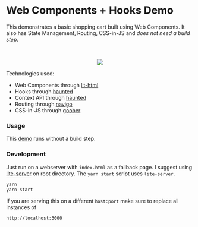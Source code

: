 # Web Components + Hooks Demo

This demonstrates a basic shopping cart built using Web Components. It also has State Management, Routing, CSS-in-JS and *does not need a build step*.

<br>
<p align="center">
 <img src="https://i.imgur.com/yT9B48W.png"></img>
</p>

Technologies used:
- Web Components through [lit-html](https://github.com/Polymer/lit-html)
- Hooks through [haunted](https://github.com/matthewp/haunted)
- Context API through [haunted](https://github.com/matthewp/haunted)
- Routing through [navigo](https://github.com/krasimir/navigo)
- CSS-in-JS through [goober](https://github.com/cristianbote/goober)

### Usage

This [demo](https://web-components-hooks.netlify.com/) runs without a build step. 

### Development
Just run on a webserver with `index.html` as a fallback page. I suggest using [lite-server](https://github.com/johnpapa/lite-server) on root directory. The `yarn start` script uses `lite-server`.

```sh
yarn
yarn start
```

If you are serving this on a different `host:port` make sure to replace all instances of 
```
http://localhost:3000
```

